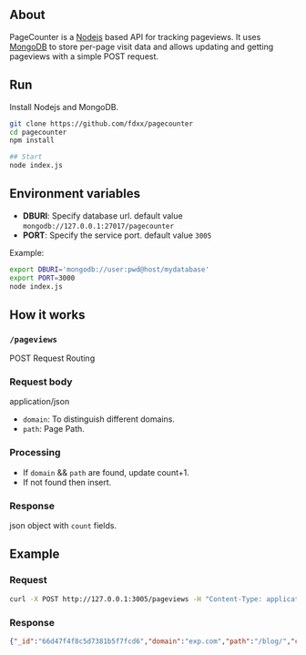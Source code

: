 ## About
PageCounter is a [Nodejs](https://nodejs.org/) based API for tracking pageviews. It uses [MongoDB](https://www.mongodb.com/) to store per-page visit data and allows updating and getting pageviews with a simple POST request.

## Run
Install Nodejs and MongoDB.

```bash
git clone https://github.com/fdxx/pagecounter
cd pagecounter
npm install

## Start
node index.js
```

## Environment variables
- **DBURI**: Specify database url. default value `mongodb://127.0.0.1:27017/pagecounter`
- **PORT**: Specify the service port. default value `3005`

Example:

```bash
export DBURI='mongodb://user:pwd@host/mydatabase'
export PORT=3000
node index.js
```

## How it works
### `/pageviews`
POST Request Routing

### Request body
application/json

- `domain`: To distinguish different domains.
- `path`: Page Path.

### Processing
- If `domain` && `path` are found, update count+1.
- If not found then insert.

### Response
json object with `count` fields.

## Example

### Request
```bash
curl -X POST http://127.0.0.1:3005/pageviews -H "Content-Type: application/json" -d '{"domain": "exp.com", "path": "/blog/"}'
```
### Response
```json
{"_id":"66d47f4f8c5d7381b5f7fcd6","domain":"exp.com","path":"/blog/","count":18,"__v":0}
```
